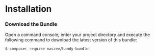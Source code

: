 # Installation

### Download the Bundle

Open a command console, enter your project directory and execute the
following command to download the latest version of this bundle:

```console
$ composer require vaszev/handy-bundle
```

